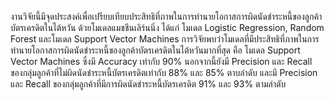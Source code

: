 งานวิจัยนี้มีจุดประสงค์เพื่อเปรียบเทียบประสิทธิที่ภาพในการทำนายโอกาสการผิดนัดชำระหนี้ของลูกค้าบัตรเครดิตในไต้หวัน ด้วยโมเดลแมชชีนเลิร์นนิ่ง ได้แก่ โมเดล Logistic Regression, Random Forest และโมเดล Support Vector Machines
การวิจัยพบว่าโมเดลที่มีประสิทธิที่ภาพในการทำนายโอกาสการผิดนัดชำระหนี้ของลูกค้าบัตรเครดิตในไต้หวันมากที่สุด คือ โมเดล Support Vector Machines ซึ่งมี Accuracy เท่ากับ 90% นอกจากนี้ยังมี Precision และ Recall ของกลุ่มลูกค้าที่ไม่ผิดนัดชำระหนี้บัตรเครดิตเท่ากับ 88% และ 85% ตาบลำดับ และมี Precision และ Recall ของกลุ่มลูกค้าที่มีการผิดนัดชำระหนี้บัตรเครดิต 91% และ 93% ตามลำดับ

